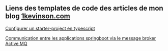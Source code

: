
## Liens des templates de code des articles de mon blog [1kevinson.com](https://1kevinson.com)

[Configurer un starter-project en typescript](https://github.com/1kevinson/BLOG-TUTOS/tree/master/TS/starter-project)

[Communication entre les applications springboot via le message broker Active MQ](https://github.com/1kevinson/BLOG-TUTOS/tree/master/TS/starter-project)